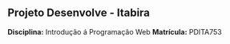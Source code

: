 ## Projeto Desenvolve - Itabira
**Disciplina:** Introdução á Programação Web
**Matrícula:** PDITA753

